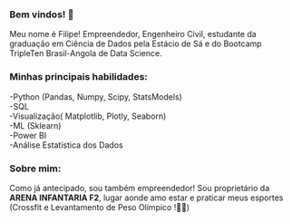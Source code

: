### Bem vindos! 👋

Meu nome é Filipe! Empreendedor, Engenheiro Civil, estudante da graduação em Ciência de Dados pela Estácio de Sá 
e do Bootcamp TripleTen Brasil-Angola de Data Science.

### Minhas principais habilidades:
-Python (Pandas, Numpy, Scipy, StatsModels)\
-SQL\
-Visualização( Matplotlib, Plotly, Seaborn)\
-ML (Sklearn)\
-Power BI\
-Análise Estatística dos Dados

### Sobre mim:
Como já antecipado, sou também empreendedor! Sou proprietário da **ARENA INFANTARIA F2**, lugar aonde amo estar e praticar meus esportes (Crossfit e Levantamento de Peso Olímpico !🏋️‍♀️)



